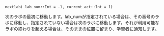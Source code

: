 ```
nextlab( lab_num::Int = -1, current_act::Int = 1)
```

次のラボの最初に移動します。lab_numが指定されている場合は、その番号のラボに移動し、指定されていない場合は次のラボに移動します。それが利用可能なラボの終わりを超える場合は、そのままの位置に留まり、学習者に通知します。
